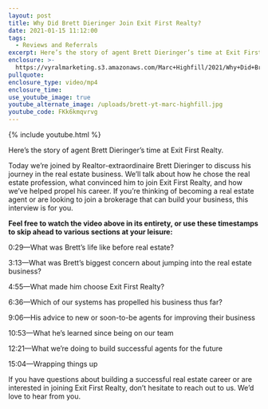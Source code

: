 ```yaml
---
layout: post
title: Why Did Brett Dieringer Join Exit First Realty?
date: 2021-01-15 11:12:00
tags:
  - Reviews and Referrals
excerpt: Here’s the story of agent Brett Dieringer’s time at Exit First Realty.
enclosure: >-
  https://vyralmarketing.s3.amazonaws.com/Marc+Highfill/2021/Why+Did+Brett+Dieringer+Join+Exit+First+Realty_.mp4
pullquote:
enclosure_type: video/mp4
enclosure_time:
use_youtube_image: true
youtube_alternate_image: /uploads/brett-yt-marc-highfill.jpg
youtube_code: FKk6kmqvrvg
---
```


{% include youtube.html %}

Here’s the story of agent Brett Dieringer’s time at Exit First Realty.

Today we’re joined by Realtor-extraordinaire Brett Dieringer to discuss his journey in the real estate business. We’ll talk about how he chose the real estate profession, what convinced him to join Exit First Realty, and how we’ve helped propel his career. If you’re thinking of becoming a real estate agent or are looking to join a brokerage that can build your business, this interview is for you.&nbsp;

**Feel free to watch the video above in its entirety, or use these timestamps to skip ahead to various sections at your leisure:**

0:29—What was Brett’s life like before real estate?&nbsp;

3:13—What was Brett’s biggest concern about jumping into the real estate business?

4:55—What made him choose Exit First Realty?

6:36—Which of our systems has propelled his business thus far?

9:06—His advice to new or soon-to-be agents for improving their business

10:53—What he’s learned since being on our team&nbsp;

12:21—What we’re doing to build successful agents for the future&nbsp;

15:04—Wrapping things up

If you have questions about building a successful real estate career or are interested in joining Exit First Realty, don’t hesitate to reach out to us. We’d love to hear from you.
